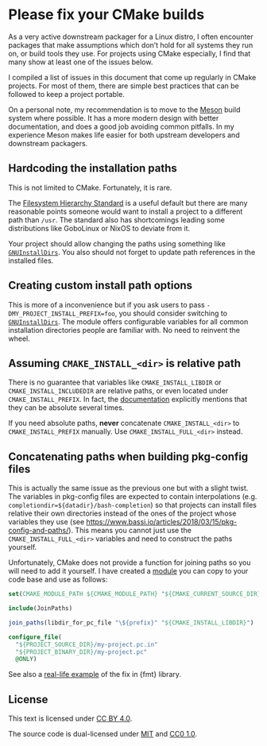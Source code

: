 # Please fix your CMake builds

As a very active downstream packager for a Linux distro, I often encounter packages that make assumptions which don’t hold for all systems they run on, or build tools they use. For projects using CMake especially, I find that many show at least one of the issues below.

I compiled a list of issues in this document that come up regularly in CMake projects. For most of them, there are simple best practices that can be followed to keep a project portable.

On a personal note, my recommendation is to move to the [Meson](https://mesonbuild.com/) build system where possible. It has a more modern design with better documentation, and does a good job avoiding common pitfalls. In my experience Meson makes life easier for both upstream developers and downstream packagers.

## Hardcoding the installation paths

This is not limited to CMake. Fortunately, it is rare.

The [Filesystem Hierarchy Standard](https://en.wikipedia.org/wiki/Filesystem_Hierarchy_Standard) is a useful default but there are many reasonable points someone would want to install a project to a different path than `/usr`. The standard also has shortcomings leading some distributions like GoboLinux or NixOS to deviate from it.

Your project should allow changing the paths using something like [`GNUInstallDirs`](https://cmake.org/cmake/help/latest/module/GNUInstallDirs.html). You also should not forget to update path references in the installed files.


## Creating custom install path options

This is more of a inconvenience but if you ask users to pass `-DMY_PROJECT_INSTALL_PREFIX=foo`, you should consider switching to [`GNUInstallDirs`](https://cmake.org/cmake/help/latest/module/GNUInstallDirs.html). The module offers configurable variables for all common installation directories people are familiar with. No need to reinvent the wheel.


## Assuming `CMAKE_INSTALL_<dir>` is relative path

There is no guarantee that variables like `CMAKE_INSTALL_LIBDIR` or `CMAKE_INSTALL_INCLUDEDIR` are relative paths, or even located under `CMAKE_INSTALL_PREFIX`. In fact, the [documentation](https://cmake.org/cmake/help/latest/module/GNUInstallDirs.html) explicitly mentions that they can be absolute several times.

If you need absolute paths, **never** concatenate `CMAKE_INSTALL_<dir>` to `CMAKE_INSTALL_PREFIX` manually. Use `CMAKE_INSTALL_FULL_<dir>` instead.


## Concatenating paths when building pkg-config files

This is actually the same issue as the previous one but with a slight twist. The variables in pkg-config files are expected to contain interpolations (e.g. `completiondir=${datadir}/bash-completion`) so that projects can install files relative their own directories instead of the ones of the project whose variables they use (see https://www.bassi.io/articles/2018/03/15/pkg-config-and-paths/). This means you cannot just use the `CMAKE_INSTALL_FULL_<dir>` variables and need to construct the paths yourself.

Unfortunately, CMake does not provide a function for joining paths so you will need to add it yourself. I have created a [module](CMakeScripts/JoinPaths.cmake) you can copy to your code base and use as follows:

```cmake
set(CMAKE_MODULE_PATH ${CMAKE_MODULE_PATH} "${CMAKE_CURRENT_SOURCE_DIR}/CMakeScripts")

include(JoinPaths)

join_paths(libdir_for_pc_file "\${prefix}" "${CMAKE_INSTALL_LIBDIR}")

configure_file(
  "${PROJECT_SOURCE_DIR}/my-project.pc.in"
  "${PROJECT_BINARY_DIR}/my-project.pc"
  @ONLY)
```

See also a [real-life example](https://github.com/fmtlib/fmt/pull/1657) of the fix in {fmt} library.

## License

This text is licensed under [CC BY 4.0](https://creativecommons.org/licenses/by/4.0/).

The source code is dual-licensed under [MIT](LICENSE.md) and [CC0 1.0](https://creativecommons.org/publicdomain/zero/1.0/).
